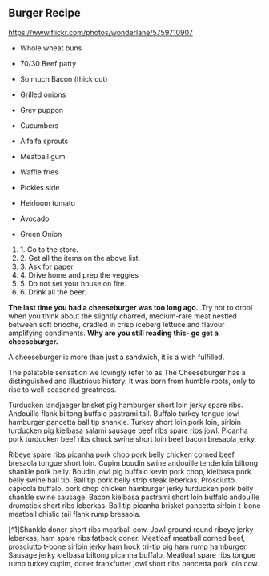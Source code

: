 
## Burger Recipe

https://www.flickr.com/photos/wonderlane/5759710907 

- Whole wheat buns

- 70/30 Beef patty

- So much Bacon (thick cut)

- Grilled onions

- Grey puppon

- Cucumbers

- Alfalfa sprouts

- Meatball gum

- Waffle fries

- Pickles side

- Heirloom tomato

- Avocado

- Green Onion

<ol>
<li>1. Go to the store.</li>
<li>2. Get all the items on the above list. </li>
<li>3. Ask for paper.</li>
<li>4. Drive home and prep the veggies</li>
<li>5. Do not set your house on fire.</li>
<li>6. Drink all the beer. </li>
</ol> 

<p><strong>The last time you had a cheeseburger was too long ago. </strong> .Try not to drool when you think about the slightly charred, medium-rare meat nestled between soft brioche, cradled in crisp iceberg lettuce and flavour amplifying condiments. <strong> Why are you still reading this- go get a cheeseburger. </strong> </p>
<p>A cheeseburger is more than just a sandwich, it is a wish fulfilled.</p>
<p>The palatable sensation we lovingly refer to as The Cheeseburger has a distinguished and illustrious history. It was born from humble roots, only to rise to well-seasoned greatness.</p>

<p>Turducken landjaeger brisket pig hamburger short loin jerky spare ribs. Andouille flank biltong buffalo pastrami tail. Buffalo turkey tongue jowl hamburger pancetta ball tip shankle. Turkey short loin pork loin, sirloin turducken pig kielbasa salami sausage beef ribs spare ribs jowl. Picanha pork turducken beef ribs chuck swine short loin beef bacon bresaola jerky.</p>

<p> Ribeye spare ribs picanha pork chop pork belly chicken corned beef bresaola tongue short loin. Cupim boudin swine andouille tenderloin biltong shankle pork belly. Boudin jowl pig buffalo kevin pork chop, kielbasa pork belly swine ball tip. Ball tip pork belly strip steak leberkas. Prosciutto capicola buffalo, pork chop chicken hamburger jerky turducken pork belly shankle swine sausage. Bacon kielbasa pastrami short loin buffalo andouille drumstick short ribs leberkas. Ball tip picanha brisket pancetta sirloin t-bone meatball chislic tail flank rump bresaola.</p>

[^1]Shankle doner short ribs meatball cow. Jowl ground round ribeye jerky leberkas, ham spare ribs fatback doner. Meatloaf meatball corned beef, prosciutto t-bone sirloin jerky ham hock tri-tip pig ham rump hamburger. Sausage jerky kielbasa biltong picanha buffalo. Meatloaf spare ribs tongue rump turkey cupim, doner frankfurter jowl short ribs pancetta pork loin cow.



